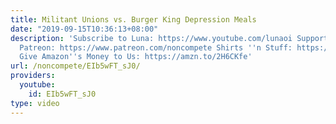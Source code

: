 ```yaml
---
title: Militant Unions vs. Burger King Depression Meals
date: "2019-09-15T10:36:13+08:00"
description: 'Subscribe to Luna: https://www.youtube.com/lunaoi Support Non-Compete:
  Patreon: https://www.patreon.com/noncompete Shirts ''n Stuff: https://www.non-compete.com/shop/
  Give Amazon''s Money to Us: https://amzn.to/2H6CKfe'
url: /noncompete/EIb5wFT_sJ0/
providers:
  youtube:
    id: EIb5wFT_sJ0
type: video
---
```

